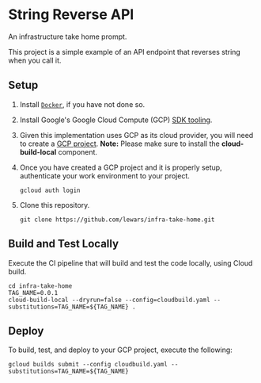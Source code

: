 # String Reverse API
An infrastructure take home prompt.

This project is a simple example of an API endpoint that reverses string when you call it.


## Setup

1. Install [`Docker`][docker_setup], if you have not done so.

1. Install Google's Google Cloud Compute (GCP) [SDK tooling][google_sdk_setup].

1. Given this implementation uses GCP as its cloud provider, you will
   need to create a [GCP project][gcp_console]. **Note:** Please make
   sure to install the **cloud-build-local** component.

1. Once you have created a GCP project and it is properly setup,
   authenticate your work environment to your project.

    ```
    gcloud auth login
    ```

1. Clone this repository.

    ```
    git clone https://github.com/lewars/infra-take-home.git
    ```

## Build and Test Locally

Execute the CI pipeline that will build and test the code locally, using Cloud build.

```
cd infra-take-home
TAG_NAME=0.0.1
cloud-build-local --dryrun=false --config=cloudbuild.yaml --substitutions=TAG_NAME=${TAG_NAME} .
```

## Deploy

To build, test, and deploy to your GCP project, execute the following:

```
gcloud builds submit --config cloudbuild.yaml --substitutions=TAG_NAME=${TAG_NAME}
```

[docker_setup]: https://docs.docker.com/engine/install/
[google_sdk_setup]: https://cloud.google.com/sdk/docs/install
[google_account_creation]: https://accounts.google.com/signup/v2/webcreateaccount?flowName=GlifWebSignIn&flowEntry=SignUp
[gcp_console]: https://console.cloud.google.com/
